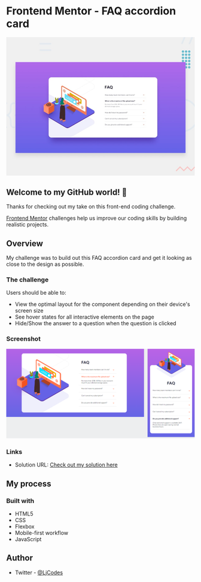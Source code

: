 # Frontend Mentor - FAQ accordion card

![Design preview for the FAQ accordion card coding challenge](./design/desktop-preview.jpg)

## Welcome to my GitHub world! 👋

Thanks for checking out my take on this front-end coding challenge.

[Frontend Mentor](https://www.frontendmentor.io) challenges help us improve our coding skills by building realistic projects.

## Overview

My challenge was to build out this FAQ accordion card and get it looking as close to the design as possible.

### The challenge

Users should be able to:

-   View the optimal layout for the component depending on their device's screen size
-   See hover states for all interactive elements on the page
-   Hide/Show the answer to a question when the question is clicked

### Screenshot

![](./images/screenshots.png)

### Links

-   Solution URL: [Check out my solution here](https://linzijayne36.github.io/faq-accordion-card/)

## My process

### Built with

-   HTML5
-   CSS
-   Flexbox
-   Mobile-first workflow
-   JavaScript

## Author

-   Twitter - [@LjCodes](https://www.twitter.com/LjCodes)
